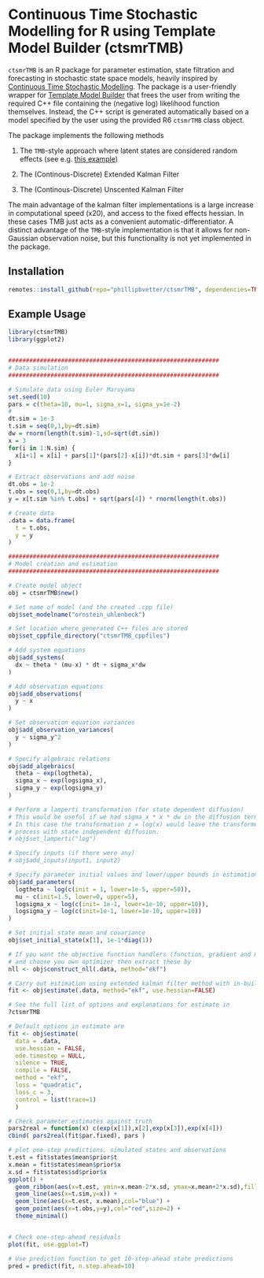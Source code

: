 # Continuous Time Stochastic Modelling for R using Template Model Builder (ctsmrTMB)

`ctsmrTMB` is an R package for parameter estimation, state filtration and forecasting in stochastic state space models, heavily inspired by [Continuous Time Stochastic Modelling](https://ctsm.info). 
The package is a user-friendly wrapper for [Template Model Builder](https://github.com/kaskr/adcomp) that frees the user from writing
the required C++ file containing the (negative log) likelihood function themselves. Instead, the C++ script is generated automatically based on a model specified by the user using the provided R6 `ctsmrTMB` class object.  

The package implements the following methods 
 
1. The `TMB`-style approach where latent states are considered random effects (see e.g. [this example]( https://github.com/kaskr/adcomp/blob/master/tmb_examples/sde_linear.cpp))

2. The (Continous-Discrete) Extended Kalman Filter 

3. The (Continous-Discrete) Unscented Kalman Filter

The main advantage of the kalman filter implementations is a large increase in computational speed (x20), and access to the fixed effects hessian. In these cases TMB just acts as a convenient automatic-differentiator. A distinct advantage of the `TMB`-style implementation is that it allows for non-Gaussian observation noise, but this functionality is not yet implemented in the package.

## Installation

``` r
remotes::install_github(repo="phillipbvetter/ctsmrTMB", dependencies=TRUE)
```

## Example Usage

``` r
library(ctsmrTMB)
library(ggplot2)


############################################################
# Data simulation
############################################################

# Simulate data using Euler Maruyama
set.seed(10)
pars = c(theta=10, mu=1, sigma_x=1, sigma_y=1e-2)
# 
dt.sim = 1e-3
t.sim = seq(0,1,by=dt.sim)
dw = rnorm(length(t.sim)-1,sd=sqrt(dt.sim))
x = 3
for(i in 1:N.sim) {
  x[i+1] = x[i] + pars[1]*(pars[2]-x[i])*dt.sim + pars[3]*dw[i]
}

# Extract observations and add noise
dt.obs = 1e-2
t.obs = seq(0,1,by=dt.obs)
y = x[t.sim %in% t.obs] + sqrt(pars[4]) * rnorm(length(t.obs))

# Create data
.data = data.frame(
  t = t.obs,
  y = y
)

############################################################
# Model creation and estimation
############################################################

# Create model object
obj = ctsmrTMB$new()

# Set name of model (and the created .cpp file)
obj$set_modelname("ornstein_uhlenbeck")

# Set location where generated C++ files are stored
obj$set_cppfile_directory("ctsmrTMB_cppfiles")

# Add system equations
obj$add_systems(
  dx ~ theta * (mu-x) * dt + sigma_x*dw
)

# Add observation equations
obj$add_observations(
  y ~ x
)

# Set observation equation variances
obj$add_observation_variances(
  y ~ sigma_y^2
)

# Specify algebraic relations
obj$add_algebraics(
  theta ~ exp(logtheta),
  sigma_x ~ exp(logsigma_x),
  sigma_y ~ exp(logsigma_y)
)

# Perform a lamperti transformation (for state dependent diffusion)
# This would be useful if we had sigma_x * x * dw in the diffusion term.
# In this case the transformation z = log(x) would leave the transformed
# process with state independent diffusion.
# obj$set_lamperti("log")

# Specify inputs (if there were any)
# obj$add_inputs(input1, input2)

# Specify parameter initial values and lower/upper bounds in estimation
obj$add_parameters(
  logtheta ~ log(c(init = 1, lower=1e-5, upper=50)),
  mu ~ c(init=1.5, lower=0, upper=5),
  logsigma_x ~ log(c(init= 1e-1, lower=1e-10, upper=10)),
  logsigma_y ~ log(c(init=1e-1, lower=1e-10, upper=10))
)

# Set initial state mean and covariance
obj$set_initial_state(x[1], 1e-1*diag(1))

# If you want the objective function handlers (function, gradient and maybe hessian)
# and choose you own optimizer then extract these by
nll <- obj$construct_nll(.data, method="ekf")

# Carry out estimation using extended kalman filter method with in-built nlminb optimizer
fit <- obj$estimate(.data, method="ekf", use.hessian=FALSE)

# See the full list of options and explanations for estimate in
?ctsmrTMB

# Default options in estimate are
fit <- obj$estimate(
  data = .data,
  use.hessian = FALSE,
  ode.timestep = NULL,
  silence = TRUE,
  compile = FALSE,
  method = "ekf", 
  loss = "quadratic", 
  loss_c = 3,
  control = list(trace=1) 
  )

# Check parameter estimates against truth
pars2real = function(x) c(exp(x[1]),x[2],exp(x[3]),exp(x[4]))
cbind( pars2real(fit$par.fixed), pars )

# plot one-step predictions, simulated states and observations
t.est = fit$states$mean$prior$t
x.mean = fit$states$mean$prior$x
x.sd = fit$states$sd$prior$x
ggplot() +
  geom_ribbon(aes(x=t.est, ymin=x.mean-2*x.sd, ymax=x.mean+2*x.sd),fill="grey", alpha=0.9) +
  geom_line(aes(x=t.sim,y=x)) + 
  geom_line(aes(x=t.est, x.mean),col="blue") +
  geom_point(aes(x=t.obs,y=y),col="red",size=2) +
  theme_minimal()


# Check one-step-ahead residuals
plot(fit, use.ggplot=T)

# Use prediction function to get 10-step-ahead state predictions
pred = predict(fit, n.step.ahead=10)
```


